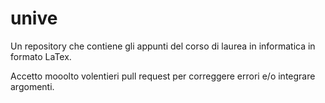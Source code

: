# unive

Un repository che contiene gli appunti del corso di laurea in informatica in formato LaTex.

Accetto mooolto volentieri pull request per correggere errori e/o integrare argomenti.